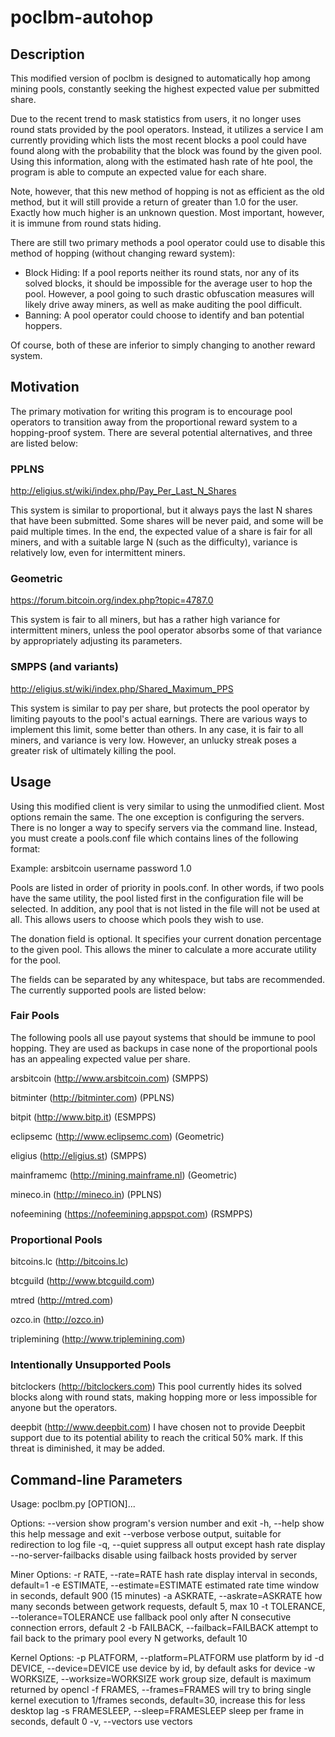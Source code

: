 poclbm-autohop
==============

Description
-----------

This modified version of poclbm is designed to automatically hop among mining
pools, constantly seeking the highest expected value per submitted share.

Due to the recent trend to mask statistics from users, it no longer uses round
stats provided by the pool operators. Instead, it utilizes a service I am
currently providing which lists the most recent blocks a pool could have found
along with the probability that the block was found by the given pool. Using
this information, along with the estimated hash rate of hte pool, the program is
able to compute an expected value for each share.

Note, however, that this new method of hopping is not as efficient as the old
method, but it will still provide a return of greater than 1.0 for the user.
Exactly how much higher is an unknown question. Most important, however, it is
immune from round stats hiding.

There are still two primary methods a pool operator could use to disable this
method of hopping (without changing reward system):

* Block Hiding: If a pool reports neither its round stats, nor any of its solved
  blocks, it should be impossible for the average user to hop the pool. However,
  a pool going to such drastic obfuscation measures will likely drive away
  miners, as well as make auditing the pool difficult.
* Banning: A pool operator could choose to identify and ban potential hoppers.

Of course, both of these are inferior to simply changing to another reward
system.

Motivation
----------

The primary motivation for writing this program is to encourage pool operators
to transition away from the proportional reward system to a hopping-proof
system. There are several potential alternatives, and three are listed below:

### PPLNS
http://eligius.st/wiki/index.php/Pay_Per_Last_N_Shares

This system is similar to proportional, but it always pays the last N shares
that have been submitted. Some shares will be never paid, and some will be paid
multiple times. In the end, the expected value of a share is fair for all
miners, and with a suitable large N (such as the difficulty), variance is
relatively low, even for intermittent miners.

### Geometric
https://forum.bitcoin.org/index.php?topic=4787.0

This system is fair to all miners, but has a rather high variance for
intermittent miners, unless the pool operator absorbs some of that variance by
appropriately adjusting its parameters.

### SMPPS (and variants)
http://eligius.st/wiki/index.php/Shared_Maximum_PPS

This system is similar to pay per share, but protects the pool operator by
limiting payouts to the pool's actual earnings. There are various ways to
implement this limit, some better than others. In any case, it is fair to all
miners, and variance is very low. However, an unlucky streak poses a greater
risk of ultimately killing the pool.

Usage
-----

Using this modified client is very similar to using the unmodified client. Most
options remain the same. The one exception is configuring the servers. There is
no longer a way to specify servers via the command line. Instead, you must
create a pools.conf file which contains lines of the following format:

<pool name>	<username>	<password>	<donation>

Example:
arsbitcoin	username	password	1.0

Pools are listed in order of priority in pools.conf. In other words, if two
pools have the same utility, the pool listed first in the configuration file
will be selected. In addition, any pool that is not listed in the file will not
be used at all. This allows users to choose which pools they wish to use.

The donation field is optional. It specifies your current donation percentage to
the given pool. This allows the miner to calculate a more accurate utility for
the pool.

The fields can be separated by any whitespace, but tabs are recommended. The
currently supported pools are listed below:

### Fair Pools

The following pools all use payout systems that should be immune to pool
hopping. They are used as backups in case none of the proportional pools has an
appealing expected value per share.

arsbitcoin (http://www.arsbitcoin.com) (SMPPS)

bitminter (http://bitminter.com) (PPLNS)

bitpit (http://www.bitp.it) (ESMPPS)

eclipsemc (http://www.eclipsemc.com) (Geometric)

eligius (http://eligius.st) (SMPPS)

mainframemc (http://mining.mainframe.nl) (Geometric)

mineco.in (http://mineco.in) (PPLNS)

nofeemining (https://nofeemining.appspot.com) (RSMPPS)

### Proportional Pools

bitcoins.lc (http://bitcoins.lc)

btcguild (http://www.btcguild.com)

mtred (http://mtred.com)

ozco.in (http://ozco.in)

triplemining (http://www.triplemining.com)

### Intentionally Unsupported Pools

bitclockers (http://bitclockers.com)
This pool currently hides its solved blocks along with round stats, making
hopping more or less impossible for anyone but the operators.

deepbit (http://www.deepbit.com)
I have chosen not to provide Deepbit support due to its potential ability to
reach the critical 50% mark. If this threat is diminished, it may be added.

Command-line Parameters
-----------------------

Usage: poclbm.py [OPTION]...

Options:
  --version             show program's version number and exit
  -h, --help            show this help message and exit
  --verbose             verbose output, suitable for redirection to log file
  -q, --quiet           suppress all output except hash rate display
  --no-server-failbacks
                        disable using failback hosts provided by server

  Miner Options:
    -r RATE, --rate=RATE
                        hash rate display interval in seconds, default=1
    -e ESTIMATE, --estimate=ESTIMATE
                        estimated rate time window in seconds, default 900 (15
                        minutes)
    -a ASKRATE, --askrate=ASKRATE
                        how many seconds between getwork requests, default 5,
                        max 10
    -t TOLERANCE, --tolerance=TOLERANCE
                        use fallback pool only after N consecutive connection
                        errors, default 2
    -b FAILBACK, --failback=FAILBACK
                        attempt to fail back to the primary pool every N
                        getworks, default 10

  Kernel Options:
    -p PLATFORM, --platform=PLATFORM
                        use platform by id
    -d DEVICE, --device=DEVICE
                        use device by id, by default asks for device
    -w WORKSIZE, --worksize=WORKSIZE
                        work group size, default is maximum returned by opencl
    -f FRAMES, --frames=FRAMES
                        will try to bring single kernel execution to 1/frames
                        seconds, default=30, increase this for less desktop
                        lag
    -s FRAMESLEEP, --sleep=FRAMESLEEP
                        sleep per frame in seconds, default 0
    -v, --vectors       use vectors
